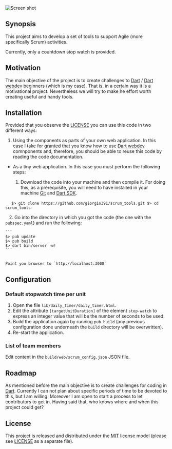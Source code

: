 ![Screen shot](screenshot.png)

## Synopsis
<!--
At the top of the file there should be a short introduction and/ or
overview that explains **what** the project is. This description should
match descriptions added for package managers
(Gemspec, package.json, etc.)
-->
This project aims to develop a set of tools to support Agile
(more specifically Scrum) activities.

Currently, only a countdown stop watch is provided.

<!--
## Code Example

Show what the library does as concisely as possible, developers should
be able to figure out **how** your project solves their problem by
looking at the code example. Make sure the API you are showing off is
obvious, and that your code is short and concise.
-->

## Motivation
<!--
A short description of the motivation behind the creation and
maintenance of the project. This should explain **why** the project
exists.
-->
The main objective of the project is to create challenges to
[Dart](https://www.dartlang.org/) /
[Dart webdev](https://webdev.dartlang.org/) beginners
(which is my case). That is, in a certain way it is
a motivational project. Nevertheless we will try to make he effort worth
creating useful and handy tools.


## Installation
<!--
Provide code examples and explanations of how to get the project.
-->
Provided that you observe the [LICENSE](LICENSE) you can use
this code in two different ways:

1. Using the components as parts of your own web application. In this
case I take for granted that you know how to use
[Dart webdev](https://webdev.dartlang.org/) comnponents and, therefore,
you should be able to reuse this code by reading the code documentation.
* As a tiny web application. In this case you must perform the
following steps:

    1. Download the code into your machine and then compile it.
    For doing this, as a prerequisite, you will need to have installed
    in your machine [Git](https://git-scm.com/) and
    [Dart SDK](https://www.dartlang.org/tools/sdk).
    
    ```
    $> git clone https://github.com/giorgio391/scrum_tools.git
    $> cd scrum_tools
    ```
    
    2. Go into the directory in which you got the code (the one with the
    `pubspec.yaml`) and run the following:

    ```
    $> pub update
    $> pub build
    $> dart bin/server -w!
    ```


    Point you browser to `http://localhost:3000`

## Configuration
### Default stopwatch time per unit
1. Open the file `lib/daily_timer/daily_timer.html`.
2. Edit the attribute `[targetUnitDuration]` of the element `stop-watch`
to express an integer value that will be the number of seconds
to be used.
3. Build the application again by running `pub build` (any previous
configuration done underneath the `build` directory will be
overwritten).
4. Re-start the application.

### List of team members
Edit content in the `build/web/scrum_config.json` JSON file.

<!--
## API Reference

Depeding on the size of the project, if it is small and simple enough
the reference docs can be added to the README. For medium size to
larger projects it is important to at least provide a link to where the
API reference docs live.
-->
<!--
## Tests

Describe and show how to run the tests with code examples.
-->
<!--
## Contributors

Let people know how they can dive into the project, include important
links to things like issue trackers, irc, twitter accounts if
applicable.
-->
## Roadmap
As mentioned before the main objective is to create challenges for
coding in [Dart](https://www.dartlang.org/). Currently I can not plan
about specific periods of time to be devoted to this, but I am willing.
Moreover I am open to start a process to let contributors to get in.
Having said that, who knows where and when this project could get?

## License
<!--
A short snippet describing the license (MIT, Apache, etc.)
-->

This project is released and distributed under the
[MIT](https://opensource.org/licenses/MIT) license model
(please see [LICENSE](LICENSE) as a separate file).
